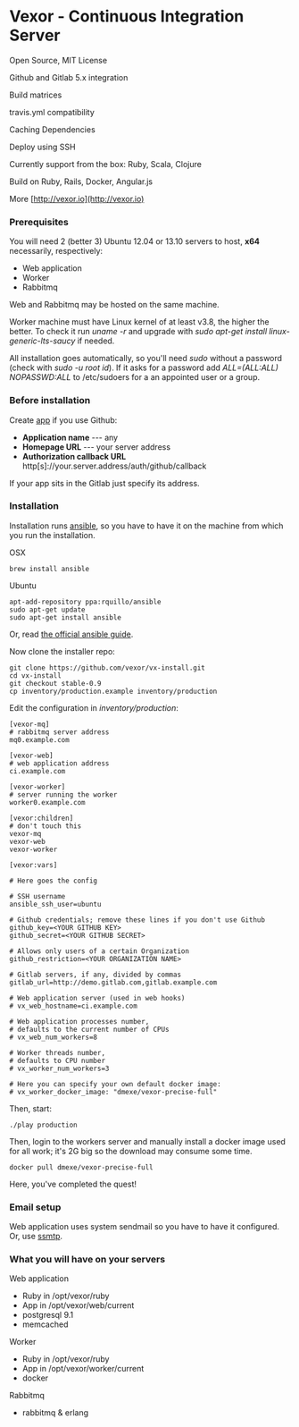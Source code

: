 # Vexor - Continuous Integration Server

Open Source, MIT License

Github and Gitlab 5.x integration

Build matrices

travis.yml compatibility

Caching Dependencies

Deploy using SSH

Currently support from the box: Ruby, Scala, Clojure

Build on Ruby, Rails, Docker, Angular.js

More [http://vexor.io](http://vexor.io)

### Prerequisites

You will need 2 (better 3) Ubuntu 12.04 or 13.10 servers to host, __x64__ necessarily, respectively:

* Web application
* Worker
* Rabbitmq

Web and Rabbitmq may be hosted on the same machine.

Worker machine must have Linux kernel of at least v3.8, the higher the better. To check it run
_uname -r_ and upgrade with _sudo apt-get install linux-generic-lts-saucy_ if needed.

All installation goes automatically, so you'll need _sudo_ without a password (check with _sudo -u root id_).
If it asks for a password add _ALL=(ALL:ALL) NOPASSWD:ALL_ to /etc/sudoers for a an appointed user or a group.

### Before installation

Create [app][app] if you use Github:

* __Application name__ --- any
* __Homepage URL__ --- your server address
* __Authorization callback URL__ http[s]://your.server.address/auth/github/callback

If your app sits in the Gitlab just specify its address.

### Installation

Installation runs [ansible][ansible], so you have to have it on the machine from which you run the installation.

OSX

    brew install ansible

Ubuntu

    apt-add-repository ppa:rquillo/ansible
    sudo apt-get update
    sudo apt-get install ansible

Or, read [the official ansible guide][ansible-install].

Now clone the installer repo:

    git clone https://github.com/vexor/vx-install.git
    cd vx-install
    git checkout stable-0.9
    cp inventory/production.example inventory/production

Edit the configuration in _inventory/production_:

    [vexor-mq]
    # rabbitmq server address
    mq0.example.com

    [vexor-web]
    # web application address
    ci.example.com

    [vexor-worker]
    # server running the worker
    worker0.example.com

    [vexor:children]
    # don't touch this
    vexor-mq
    vexor-web
    vexor-worker

    [vexor:vars]

    # Here goes the config

    # SSH username
    ansible_ssh_user=ubuntu

    # Github credentials; remove these lines if you don't use Github
    github_key=<YOUR GITHUB KEY>
    github_secret=<YOUR GITHUB SECRET>

    # Allows only users of a certain Organization
    github_restriction=<YOUR ORGANIZATION NAME>

    # Gitlab servers, if any, divided by commas
    gitlab_url=http://demo.gitlab.com,gitlab.example.com

    # Web application server (used in web hooks)
    # vx_web_hostname=ci.example.com

    # Web application processes number,
    # defaults to the current number of CPUs
    # vx_web_num_workers=8

    # Worker threads number,
    # defaults to CPU number
    # vx_worker_num_workers=3

    # Here you can specify your own default docker image:
    # vx_worker_docker_image: "dmexe/vexor-precise-full"

Then, start:

    ./play production

Then, login to the workers server and manually install a docker image used for all work; it's 2G big
so the download may consume some time.

    docker pull dmexe/vexor-precise-full

Here, you've completed the quest!


### Email setup

Web application uses system sendmail so you have to have it configured. Or, use [ssmtp][ssmtp].

### What you will have on your servers

Web application

* Ruby in /opt/vexor/ruby
* App in /opt/vexor/web/current
* postgresql 9.1
* memcached

Worker

* Ruby in /opt/vexor/ruby
* App in /opt/vexor/worker/current
* docker

Rabbitmq

* rabbitmq & erlang


[app]: https://github.com/settings/applications
[ansible]: http://www.ansible.com/home
[ansible-install]: http://docs.ansible.com/intro_installation.html
[ssmtp]: http://mikebeach.org/2013/04/24/simple-outbound-email-configuration-for-ubuntu-server-12-04-using-ssmtp/

